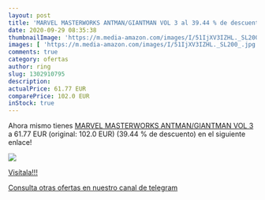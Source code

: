 ```yaml
---
layout: post
title: 'MARVEL MASTERWORKS ANTMAN/GIANTMAN VOL 3 al 39.44 % de descuento'
date: 2020-09-29 08:35:38
thumbnailImage: 'https://m.media-amazon.com/images/I/51IjXV3IZHL._SL200_.jpg'
images: [ 'https://m.media-amazon.com/images/I/51IjXV3IZHL._SL200_.jpg' ]
comments: true
category: ofertas
author: ring
slug: 1302910795
description:
actualPrice: 61.77 EUR
comparePrice: 102.0 EUR
inStock: true
---
```


Ahora mismo tienes [MARVEL MASTERWORKS ANTMAN/GIANTMAN VOL 3](https://www.amazon.com/dp/1302910795/?tag=redken08-20) a 61.77 EUR (original: 102.0 EUR) (39.44 %  de descuento) en el siguiente enlace!

[![](https://m.media-amazon.com/images/I/51IjXV3IZHL._SL200_.jpg)](https://www.amazon.com/dp/1302910795/?tag=redken08-20)

[Visítala!!!](https://www.amazon.com/dp/1302910795/?tag=redken08-20)

[Consulta otras ofertas en nuestro canal de telegram](https://t.me/s/ofertas25)
